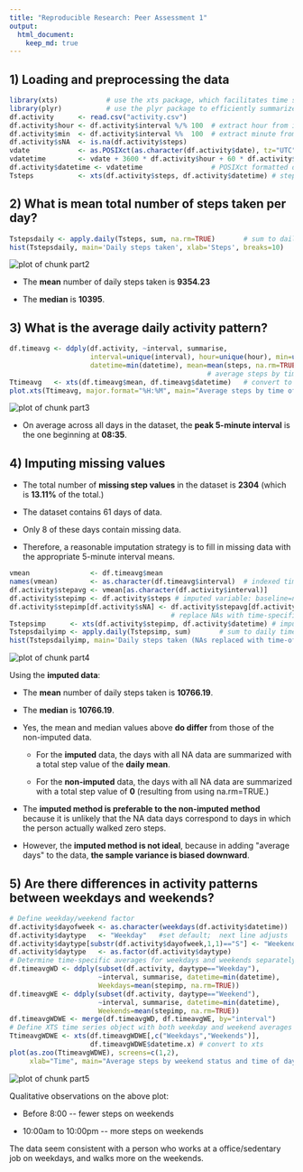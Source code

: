 ```yaml
---
title: "Reproducible Research: Peer Assessment 1"
output: 
  html_document:
    keep_md: true
---
```



## 1) Loading and preprocessing the data


```r
library(xts)            # use the xts package, which facilitates time series
library(plyr)           # use the plyr package to efficiently summarize by group 
df.activity      <- read.csv("activity.csv")
df.activity$hour <- df.activity$interval %/% 100  # extract hour from interval 
df.activity$min  <- df.activity$interval %%  100  # extract minute from interval
df.activity$sNA  <- is.na(df.activity$steps)      
vdate            <- as.POSIXct(as.character(df.activity$date), tz="UTC")   
vdatetime        <- vdate + 3600 * df.activity$hour + 60 * df.activity$min 
df.activity$datetime <- vdatetime                 # POSIXct formatted date/time
Tsteps           <- xts(df.activity$steps, df.activity$datetime) # steps time series
```

## 2) What is mean total number of steps taken per day?

```r
Tstepsdaily <- apply.daily(Tsteps, sum, na.rm=TRUE)       # sum to daily time series, ignoring NA (per instructions)
hist(Tstepsdaily, main='Daily steps taken', xlab='Steps', breaks=10)
```

![plot of chunk part2](figure/part2-1.png) 

* The **mean** number of daily steps taken is **9354.23**

* The **median** is **10395**.

## 3) What is the average daily activity pattern?


```r
df.timeavg <- ddply(df.activity, ~interval, summarise, 
                    interval=unique(interval), hour=unique(hour), min=unique(min),
                    datetime=min(datetime), mean=mean(steps, na.rm=TRUE))
                                                 # average steps by time of day
Ttimeavg   <- xts(df.timeavg$mean, df.timeavg$datetime)   # convert to xts object
plot.xts(Ttimeavg, major.format="%H:%M", main="Average steps by time of day")
```

![plot of chunk part3](figure/part3-1.png) 

* On average across all days in the dataset, the **peak 5-minute interval** is the one
beginning at **08:35**.

## 4) Imputing missing values

* The total number of **missing step values** in the dataset is 
**2304** (which is
**13.11%** of the total.)

* The dataset contains 61 days of data.  

* Only
8
of these days contain missing data.  

* Therefore, a reasonable imputation strategy is to fill
in missing data with the appropriate 5-minute interval means.


```r
vmean               <- df.timeavg$mean 
names(vmean)        <- as.character(df.timeavg$interval)  # indexed time averages
df.activity$stepavg <- vmean[as.character(df.activity$interval)]
df.activity$stepimp <- df.activity$steps # imputed variable: baseline=non-imputed
df.activity$stepimp[df.activity$sNA] <- df.activity$stepavg[df.activity$sNA]
                                        # replace NAs with time-specific averages
Tstepsimp      <- xts(df.activity$stepimp, df.activity$datetime) # imputed series
Tstepsdailyimp <- apply.daily(Tstepsimp, sum)       # sum to daily time series
hist(Tstepsdailyimp, main='Daily steps taken (NAs replaced with time-of-day means)', xlab='Steps', breaks=10)
```

![plot of chunk part4](figure/part4-1.png) 

Using the **imputed data**:

* The **mean** number of daily steps taken is **10766.19**.

* The **median** is **10766.19**.

* Yes, the mean and median values above **do differ** 
from those of the non-imputed data.

    + For the **imputed** data, the days with all NA data are summarized with a total step value of the **daily mean**.

    + For the **non-imputed** data, the days with all NA data are summarized with a total step value of **0** (resulting from using na.rm=TRUE.)

* The **imputed method is preferable to the non-imputed method** because it is unlikely that the NA data days correspond to days in which the person actually walked zero steps.

* However, the **imputed method is not ideal**, because in adding "average days" to the data, **the sample variance is biased downward**.  


## 5) Are there differences in activity patterns between weekdays and weekends?

```r
# Define weekday/weekend factor
df.activity$dayofweek <- as.character(weekdays(df.activity$datetime))
df.activity$daytype   <- "Weekday"   #set default;  next line adjusts
df.activity$daytype[substr(df.activity$dayofweek,1,1)=="S"] <- "Weekend" 
df.activity$daytype   <- as.factor(df.activity$daytype)
# Determine time-specific averages for weekdays and weekends separately
df.timeavgWD <- ddply(subset(df.activity, daytype=="Weekday"), 
                      ~interval, summarise, datetime=min(datetime), 
                      Weekdays=mean(stepimp, na.rm=TRUE))
df.timeavgWE <- ddply(subset(df.activity, daytype=="Weekend"), 
                      ~interval, summarise, datetime=min(datetime), 
                      Weekends=mean(stepimp, na.rm=TRUE))
df.timeavgWDWE <- merge(df.timeavgWD, df.timeavgWE, by="interval")
# Define XTS time series object with both weekday and weekend averages
TtimeavgWDWE <- xts(df.timeavgWDWE[,c("Weekdays","Weekends")],
                    df.timeavgWDWE$datetime.x) # convert to xts
plot(as.zoo(TtimeavgWDWE), screens=c(1,2),
     xlab="Time", main="Average steps by weekend status and time of day")
```

![plot of chunk part5](figure/part5-1.png) 

Qualitative observations on the above plot:

* Before 8:00 -- fewer steps on weekends

* 10:00am to 10:00pm -- more steps on weekends

The data seem consistent with a person who works at a office/sedentary job 
on weekdays, and walks more on the weekends.
